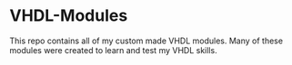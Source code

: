 # VHDL-Modules
This repo contains all of my custom made VHDL modules. Many of these modules were created to learn and test my VHDL skills.
